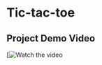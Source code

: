 # Tic-tac-toe
## Project Demo Video
[![Watch the video](https://drive.google.com/file/d/1bcpjS7Onl-MTXooThK7LMQjNiYd_ozMn/view?usp=drive_link)
